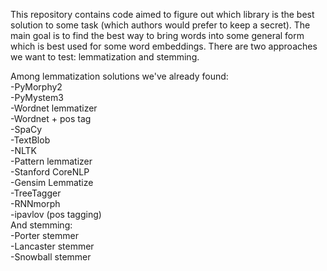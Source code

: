 This repository contains code aimed to figure out which library is the best solution to some task (which authors would prefer to keep a secret). The main goal is to find the best way to bring words into some general form which is best used for some word embeddings. There are two approaches we want to test: lemmatization and stemming.

Among lemmatization solutions we've already found:<br>
  -PyMorphy2<br>
  -PyMystem3<br>
  -Wordnet lemmatizer<br>
  -Wordnet + pos tag<br>
  -SpaCy<br>
  -TextBlob<br>
  -NLTK<br>
  -Pattern lemmatizer<br>
  -Stanford CoreNLP<br>
  -Gensim Lemmatize<br>
  -TreeTagger<br>
  -RNNmorph<br>
  -ipavlov (pos tagging)<br>
And stemming:<br>
  -Porter stemmer<br>
  -Lancaster stemmer<br>
  -Snowball stemmer<br>

